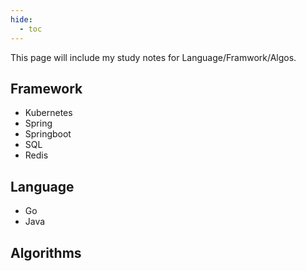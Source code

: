 ```yaml
---
hide:
  - toc
---
```

This page will include my study notes for Language/Framwork/Algos.

## Framework
- Kubernetes
- Spring
- Springboot
- SQL
- Redis

## Language
- Go
- Java

## Algorithms
